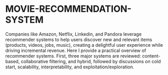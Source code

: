 # MOVIE-RECOMMENDATION-SYSTEM
Companies like Amazon, Netflix, Linkedin, and Pandora leverage recommender systems to help users discover new and relevant items (products, videos, jobs, music), creating a delightful user experience while driving incremental revenue.  Here I provide a practical overview of recommender systems. First, three major systems are reviewed: content-based, collaborative filtering, and hybrid, followed by discussions on cold start, scalability, interpretability, and exploitation/exploration.
